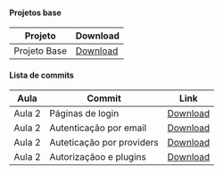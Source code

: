 #### Projetos base
Projeto | Download
------ | ------
Projeto Base | [Download](https://github.com/treinaweb/treinaweb-better-auth/archive/22bf13ae0e18a88a34c164824b6820d290bed7a4.zip)


#### Lista de commits
Aula | Commit | Link
------ | ------ | -----
Aula 2 | Páginas de login | [Download](https://github.com/treinaweb/treinaweb-better-auth/archive/516104a939121e78b96f55cd9fc1cda7d2a3c68c.zip)
Aula 2 | Autenticação por email | [Download](https://github.com/treinaweb/treinaweb-better-auth/archive/1ff2c818648157abe50209ac088aacb10523c0eb.zip)
Aula 2 | Auteticação por providers | [Download](https://github.com/treinaweb/treinaweb-better-auth/archive/f7640a01832b2948e39047545d5b800637b52e0a.zip)
Aula 2 | Autorizaçãoo e plugins | [Download](https://github.com/treinaweb/treinaweb-better-auth/archive/4006b06cd1c6c57a3b2caa8ac6edfa347aaf8895.zip)